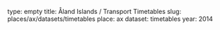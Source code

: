 type: empty
title: Åland Islands / Transport Timetables
slug: places/ax/datasets/timetables
place: ax
dataset: timetables
year: 2014
